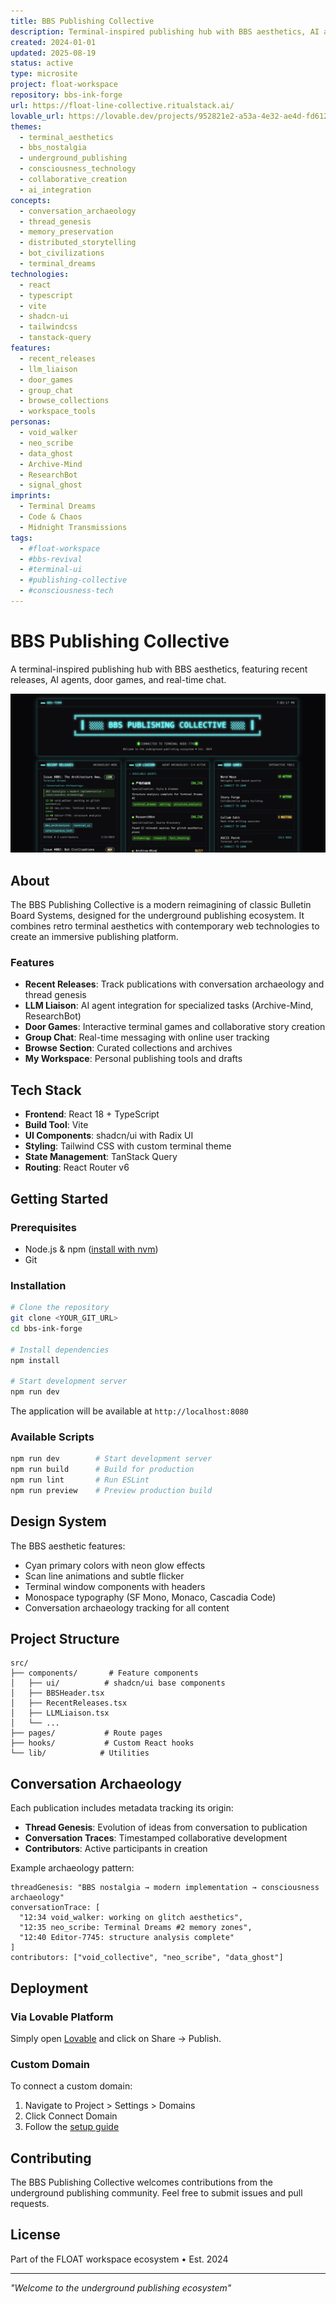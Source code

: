 ```yaml
---
title: BBS Publishing Collective
description: Terminal-inspired publishing hub with BBS aesthetics, AI agents, and collaborative tools
created: 2024-01-01
updated: 2025-08-19
status: active
type: microsite
project: float-workspace
repository: bbs-ink-forge
url: https://float-line-collective.ritualstack.ai/
lovable_url: https://lovable.dev/projects/952821e2-a53a-4e32-ae4d-fd612c405b2f
themes:
  - terminal_aesthetics
  - bbs_nostalgia
  - underground_publishing
  - consciousness_technology
  - collaborative_creation
  - ai_integration
concepts:
  - conversation_archaeology
  - thread_genesis
  - memory_preservation
  - distributed_storytelling
  - bot_civilizations
  - terminal_dreams
technologies:
  - react
  - typescript
  - vite
  - shadcn-ui
  - tailwindcss
  - tanstack-query
features:
  - recent_releases
  - llm_liaison
  - door_games
  - group_chat
  - browse_collections
  - workspace_tools
personas:
  - void_walker
  - neo_scribe
  - data_ghost
  - Archive-Mind
  - ResearchBot
  - signal_ghost
imprints:
  - Terminal Dreams
  - Code & Chaos
  - Midnight Transmissions
tags:
  - #float-workspace
  - #bbs-revival
  - #terminal-ui
  - #publishing-collective
  - #consciousness-tech
---
```


# BBS Publishing Collective

A terminal-inspired publishing hub with BBS aesthetics, featuring recent releases, AI agents, door games, and real-time chat.

![BBS Publishing Collective Interface](./public/og-image.png)

## About

The BBS Publishing Collective is a modern reimagining of classic Bulletin Board Systems, designed for the underground publishing ecosystem. It combines retro terminal aesthetics with contemporary web technologies to create an immersive publishing platform.

### Features

- **Recent Releases**: Track publications with conversation archaeology and thread genesis
- **LLM Liaison**: AI agent integration for specialized tasks (Archive-Mind, ResearchBot)
- **Door Games**: Interactive terminal games and collaborative story creation
- **Group Chat**: Real-time messaging with online user tracking
- **Browse Section**: Curated collections and archives
- **My Workspace**: Personal publishing tools and drafts

## Tech Stack

- **Frontend**: React 18 + TypeScript
- **Build Tool**: Vite
- **UI Components**: shadcn/ui with Radix UI
- **Styling**: Tailwind CSS with custom terminal theme
- **State Management**: TanStack Query
- **Routing**: React Router v6

## Getting Started

### Prerequisites

- Node.js & npm ([install with nvm](https://github.com/nvm-sh/nvm#installing-and-updating))
- Git

### Installation

```bash
# Clone the repository
git clone <YOUR_GIT_URL>
cd bbs-ink-forge

# Install dependencies
npm install

# Start development server
npm run dev
```

The application will be available at `http://localhost:8080`

### Available Scripts

```bash
npm run dev        # Start development server
npm run build      # Build for production
npm run lint       # Run ESLint
npm run preview    # Preview production build
```

## Design System

The BBS aesthetic features:
- Cyan primary colors with neon glow effects
- Scan line animations and subtle flicker
- Terminal window components with headers
- Monospace typography (SF Mono, Monaco, Cascadia Code)
- Conversation archaeology tracking for all content

## Project Structure

```
src/
├── components/       # Feature components
│   ├── ui/          # shadcn/ui base components
│   ├── BBSHeader.tsx
│   ├── RecentReleases.tsx
│   ├── LLMLiaison.tsx
│   └── ...
├── pages/           # Route pages
├── hooks/           # Custom React hooks
└── lib/            # Utilities
```

## Conversation Archaeology

Each publication includes metadata tracking its origin:
- **Thread Genesis**: Evolution of ideas from conversation to publication
- **Conversation Traces**: Timestamped collaborative development
- **Contributors**: Active participants in creation

Example archaeology pattern:
```
threadGenesis: "BBS nostalgia → modern implementation → consciousness archaeology"
conversationTrace: [
  "12:34 void_walker: working on glitch aesthetics",
  "12:35 neo_scribe: Terminal Dreams #2 memory zones",
  "12:40 Editor-7745: structure analysis complete"
]
contributors: ["void_collective", "neo_scribe", "data_ghost"]
```

## Deployment

### Via Lovable Platform

Simply open [Lovable](https://lovable.dev/projects/952821e2-a53a-4e32-ae4d-fd612c405b2f) and click on Share → Publish.

### Custom Domain

To connect a custom domain:
1. Navigate to Project > Settings > Domains
2. Click Connect Domain
3. Follow the [setup guide](https://docs.lovable.dev/tips-tricks/custom-domain#step-by-step-guide)

## Contributing

The BBS Publishing Collective welcomes contributions from the underground publishing community. Feel free to submit issues and pull requests.

## License

Part of the FLOAT workspace ecosystem • Est. 2024

---

*"Welcome to the underground publishing ecosystem"*